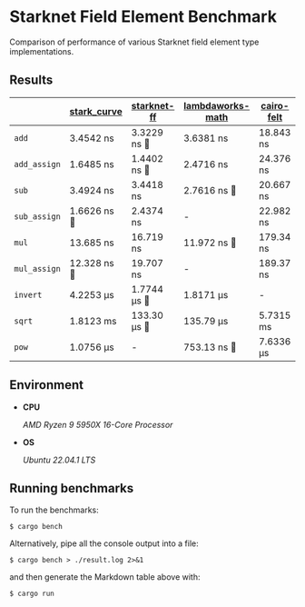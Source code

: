 # Starknet Field Element Benchmark

Comparison of performance of various Starknet field element type implementations.

## Results

|              | [stark_curve](https://github.com/eqlabs/pathfinder) | [starknet-ff](https://github.com/xJonathanLEI/starknet-rs) | [lambdaworks-math](https://github.com/lambdaclass/lambdaworks) | [cairo-felt](https://github.com/lambdaclass/cairo-rs) |
| ------------ | --------------------------------------------------- | ---------------------------------------------------------- | -------------------------------------------------------------- | ----------------------------------------------------- |
| `add`        | 3.4542 ns                                           | 3.3229 ns :crown:                                          | 3.6381 ns                                                      | 18.843 ns                                             |
| `add_assign` | 1.6485 ns                                           | 1.4402 ns :crown:                                          | 2.4716 ns                                                      | 24.376 ns                                             |
| `sub`        | 3.4924 ns                                           | 3.4418 ns                                                  | 2.7616 ns :crown:                                              | 20.667 ns                                             |
| `sub_assign` | 1.6626 ns :crown:                                   | 2.4374 ns                                                  | -                                                              | 22.982 ns                                             |
| `mul`        | 13.685 ns                                           | 16.719 ns                                                  | 11.972 ns :crown:                                              | 179.34 ns                                             |
| `mul_assign` | 12.328 ns :crown:                                   | 19.707 ns                                                  | -                                                              | 189.37 ns                                             |
| `invert`     | 4.2253 µs                                           | 1.7744 µs :crown:                                          | 1.8171 µs                                                      | -                                                     |
| `sqrt`       | 1.8123 ms                                           | 133.30 µs :crown:                                          | 135.79 µs                                                      | 5.7315 ms                                             |
| `pow`        | 1.0756 µs                                           | -                                                          | 753.13 ns :crown:                                              | 7.6336 µs                                             |

## Environment

- **CPU**

  _AMD Ryzen 9 5950X 16-Core Processor_

- **OS**

  _Ubuntu 22.04.1 LTS_

## Running benchmarks

To run the benchmarks:

```console
$ cargo bench
```

Alternatively, pipe all the console output into a file:

```console
$ cargo bench > ./result.log 2>&1
```

and then generate the Markdown table above with:

```console
$ cargo run
```
